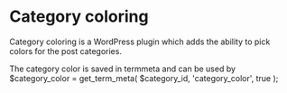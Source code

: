 # Category coloring

Category coloring is a WordPress plugin which adds the ability to pick colors for the post categories. 

The category color is saved in termmeta and can be used by $category_color = get_term_meta( $category_id, 'category_color', true );